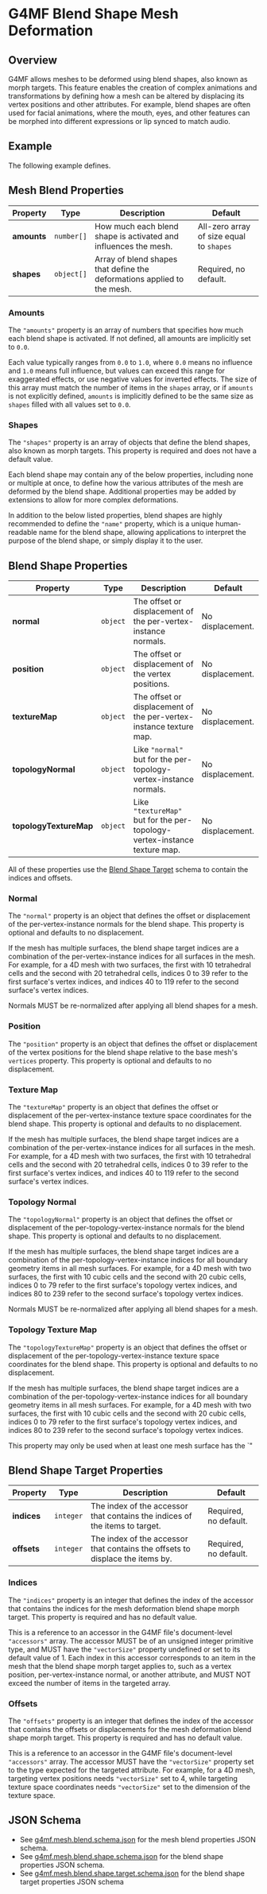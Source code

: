 # G4MF Blend Shape Mesh Deformation

## Overview

G4MF allows meshes to be deformed using blend shapes, also known as morph targets. This feature enables the creation of complex animations and transformations by defining how a mesh can be altered by displacing its vertex positions and other attributes. For example, blend shapes are often used for facial animations, where the mouth, eyes, and other features can be morphed into different expressions or lip synced to match audio.

## Example

The following example defines.

## Mesh Blend Properties

| Property    | Type       | Description                                                             | Default                                  |
| ----------- | ---------- | ----------------------------------------------------------------------- | ---------------------------------------- |
| **amounts** | `number[]` | How much each blend shape is activated and influences the mesh.         | All-zero array of size equal to `shapes` |
| **shapes**  | `object[]` | Array of blend shapes that define the deformations applied to the mesh. | Required, no default.                    |

### Amounts

The `"amounts"` property is an array of numbers that specifies how much each blend shape is activated. If not defined, all amounts are implicitly set to `0.0`.

Each value typically ranges from `0.0` to `1.0`, where `0.0` means no influence and `1.0` means full influence, but values can exceed this range for exaggerated effects, or use negative values for inverted effects. The size of this array must match the number of items in the `shapes` array, or if `amounts` is not explicitly defined, `amounts` is implicitly defined to be the same size as `shapes` filled with all values set to `0.0`.

### Shapes

The `"shapes"` property is an array of objects that define the blend shapes, also known as morph targets. This property is required and does not have a default value.

Each blend shape may contain any of the below properties, including none or multiple at once, to define how the various attributes of the mesh are deformed by the blend shape. Additional properties may be added by extensions to allow for more complex deformations.

In addition to the below listed properties, blend shapes are highly recommended to define the `"name"` property, which is a unique human-readable name for the blend shape, allowing applications to interpret the purpose of the blend shape, or simply display it to the user.

## Blend Shape Properties

| Property               | Type     | Description                                                               | Default          |
| ---------------------- | -------- | ------------------------------------------------------------------------- | ---------------- |
| **normal**             | `object` | The offset or displacement of the per-vertex-instance normals.            | No displacement. |
| **position**           | `object` | The offset or displacement of the vertex positions.                       | No displacement. |
| **textureMap**         | `object` | The offset or displacement of the per-vertex-instance texture map.        | No displacement. |
| **topologyNormal**     | `object` | Like `"normal"` but for the per-topology-vertex-instance normals.         | No displacement. |
| **topologyTextureMap** | `object` | Like `"textureMap"` but for the per-topology-vertex-instance texture map. | No displacement. |

All of these properties use the [Blend Shape Target](#blend-shape-target-properties) schema to contain the indices and offsets.

### Normal

The `"normal"` property is an object that defines the offset or displacement of the per-vertex-instance normals for the blend shape. This property is optional and defaults to no displacement.

If the mesh has multiple surfaces, the blend shape target indices are a combination of the per-vertex-instance indices for all surfaces in the mesh. For example, for a 4D mesh with two surfaces, the first with 10 tetrahedral cells and the second with 20 tetrahedral cells, indices 0 to 39 refer to the first surface's vertex indices, and indices 40 to 119 refer to the second surface's vertex indices.

Normals MUST be re-normalized after applying all blend shapes for a mesh.

### Position

The `"position"` property is an object that defines the offset or displacement of the vertex positions for the blend shape relative to the base mesh's `vertices` property. This property is optional and defaults to no displacement.

### Texture Map

The `"textureMap"` property is an object that defines the offset or displacement of the per-vertex-instance texture space coordinates for the blend shape. This property is optional and defaults to no displacement.

If the mesh has multiple surfaces, the blend shape target indices are a combination of the per-vertex-instance indices for all surfaces in the mesh. For example, for a 4D mesh with two surfaces, the first with 10 tetrahedral cells and the second with 20 tetrahedral cells, indices 0 to 39 refer to the first surface's vertex indices, and indices 40 to 119 refer to the second surface's vertex indices.

### Topology Normal

The `"topologyNormal"` property is an object that defines the offset or displacement of the per-topology-vertex-instance normals for the blend shape. This property is optional and defaults to no displacement.

If the mesh has multiple surfaces, the blend shape target indices are a combination of the per-topology-vertex-instance indices for all boundary geometry items in all mesh surfaces. For example, for a 4D mesh with two surfaces, the first with 10 cubic cells and the second with 20 cubic cells, indices 0 to 79 refer to the first surface's topology vertex indices, and indices 80 to 239 refer to the second surface's topology vertex indices.

Normals MUST be re-normalized after applying all blend shapes for a mesh.

### Topology Texture Map

The `"topologyTextureMap"` property is an object that defines the offset or displacement of the per-topology-vertex-instance texture space coordinates for the blend shape. This property is optional and defaults to no displacement.

If the mesh has multiple surfaces, the blend shape target indices are a combination of the per-topology-vertex-instance indices for all boundary geometry items in all mesh surfaces. For example, for a 4D mesh with two surfaces, the first with 10 cubic cells and the second with 20 cubic cells, indices 0 to 79 refer to the first surface's topology vertex indices, and indices 80 to 239 refer to the second surface's topology vertex indices.

This property may only be used when at least one mesh surface has the `"

## Blend Shape Target Properties

| Property    | Type      | Description                                                                   | Default               |
| ----------- | --------- | ----------------------------------------------------------------------------- | --------------------- |
| **indices** | `integer` | The index of the accessor that contains the indices of the items to target.   | Required, no default. |
| **offsets** | `integer` | The index of the accessor that contains the offsets to displace the items by. | Required, no default. |

### Indices

The `"indices"` property is an integer that defines the index of the accessor that contains the indices for the mesh deformation blend shape morph target. This property is required and has no default value.

This is a reference to an accessor in the G4MF file's document-level `"accessors"` array. The accessor MUST be of an unsigned integer primitive type, and MUST have the `"vectorSize"` property undefined or set to its default value of 1. Each index in this accessor corresponds to an item in the mesh that the blend shape morph target applies to, such as a vertex position, per-vertex-instance normal, or another attribute, and MUST NOT exceed the number of items in the targeted array.

### Offsets

The `"offsets"` property is an integer that defines the index of the accessor that contains the offsets or displacements for the mesh deformation blend shape morph target. This property is required and has no default value.

This is a reference to an accessor in the G4MF file's document-level `"accessors"` array. The accessor MUST have the `"vectorSize"` property set to the type expected for the targeted attribute. For example, for a 4D mesh, targeting vertex positions needs `"vectorSize"` set to 4, while targeting texture space coordinates needs `"vectorSize"` set to the dimension of the texture space.

## JSON Schema

- See [g4mf.mesh.blend.schema.json](../../schema/mesh/g4mf.mesh.blend.schema.json) for the mesh blend properties JSON schema.
- See [g4mf.mesh.blend.shape.schema.json](../../schema/mesh/deformation/g4mf.mesh.blend.shape.schema.json) for the blend shape properties JSON schema.
- See [g4mf.mesh.blend.shape.target.schema.json](../../schema/mesh/deformation/g4mf.mesh.blend.shape.target.schema.json) for the blend shape target properties JSON schema
